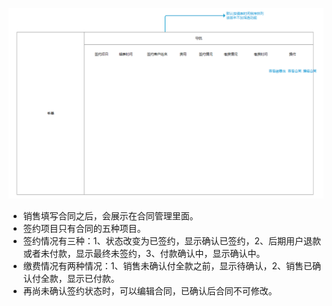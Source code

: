 ![](/assets/合同管理.png)

- 销售填写合同之后，会展示在合同管理里面。
- 签约项目只有合同的五种项目。
- 签约情况有三种：1、状态改变为已签约，显示确认已签约，2、后期用户退款或者未付款，显示最终未签约，3、付款确认中，显示确认中。
- 缴费情况有两种情况：1、销售未确认付全款之前，显示待确认，2、销售已确认付全款，显示已付款。
- 再尚未确认签约状态时，可以编辑合同，已确认后合同不可修改。